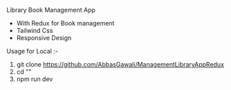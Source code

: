Library Book Management App

* With Redux for Book management
* Tailwind Css
* Responsive Design

Usage for Local :- 

1. git clone https://github.com/AbbasGawali/ManagementLibraryAppRedux
2. cd "<folder Name>"
3. npm run dev




